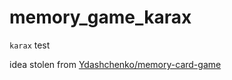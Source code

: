 # memory_game_karax

`karax` test  

idea stolen from [Ydashchenko/memory-card-game](https://github.com/Ydashchenko/memory-card-game/)
